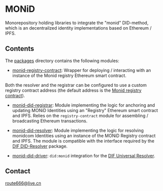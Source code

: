 # MONiD

Monorepository holding libraries to integrate the "monid" DID-method, which is an decentrailzed identity implementations based on Ethereum / IPFS.

## Contents

The [packages](./packages/) directory contains the following modules:

- [monid-registry-contract](./packages/registry-contract): Wrapper for deploying / interacting with an instance of the Monid registry Ethereum smart contract.

Both the resolver and the registrar can be configured to use a custom registry contract address (the default address is the [Monid registry contract](https://rinkeby.etherscan.io/address/0x61F36Db1849bC8F21F9A41A74b4f073D09E7F160#code)\).

- [monid-did-registrar](./packages/monid-did-registrar): Module implementing the logic for anchoring and updating MONiD Identities using an "Registry" Ethereum smart contract and IPFS.
  Relies on the `registry-contract` module for assembling / broadcasting Ethereum transactions.

- [monid-did-resolver](./packages/monid-did-resolver): Module implementing the logic for resolving monidcom Identities using an instance of the MONiD Registry contract and IPFS.
  The module is compatible with the interface required by the [DIF DID-Resolver](https://github.com/decentralized-identity/did-resolver) package.

- [monid-did-driver](./packages/monid-did-driver): `did:monid` integration for the [DIF Universal Resolver](https://github.com/decentralized-identity/universal-resolver).

## Contact

route666@live.cn
